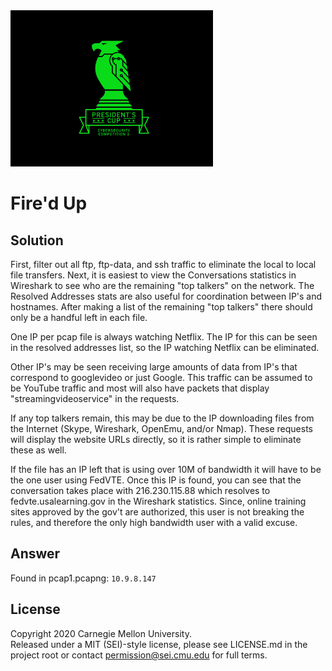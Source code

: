 <img src="../../../pc1-logo.png" height="250px">

# Fire'd Up

## Solution

First, filter out all ftp, ftp-data, and ssh traffic to eliminate the local to local file transfers.
Next, it is easiest to view the Conversations statistics in Wireshark to see who are the remaining "top talkers" on the network. The Resolved Addresses stats are also useful for coordination between IP's and hostnames. After making a list of the remaining "top talkers" there should only be a handful left in each file.

One IP per pcap file is always watching Netflix. The IP for this can be seen in the resolved addresses list, so the IP watching Netflix can be eliminated.

Other IP's may be seen receiving large amounts of data from IP's that correspond to googlevideo or just Google. This traffic can be assumed to be YouTube traffic and most will also have packets that display "streamingvideoservice" in the requests.

If any top talkers remain, this may be due to the IP downloading files from the Internet (Skype, Wireshark, OpenEmu, and/or Nmap). These requests will display the website URLs directly, so it is rather simple to eliminate these as well.

If the file has an IP left that is using over 10M of bandwidth it will have to be the one user using FedVTE. Once this IP is found, you can see that the conversation takes place with 216.230.115.88 which resolves to fedvte.usalearning.gov in the Wireshark statistics. Since, online training sites approved by the gov't are authorized, this user is not breaking the rules, and therefore the only high bandwidth user with a valid excuse.

## Answer

Found in pcap1.pcapng: `10.9.8.147`

## License
Copyright 2020 Carnegie Mellon University.  
Released under a MIT (SEI)-style license, please see LICENSE.md in the project root or contact permission@sei.cmu.edu for full terms.
